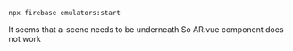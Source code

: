 `npx firebase emulators:start`

It seems that a-scene needs to be underneath <body>
So AR.vue component does not work
